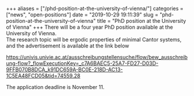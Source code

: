 +++
aliases = ["/phd-position-at-the-university-of-vienna/"]
categories = ["news", "open-positions"]
date = "2019-10-29 19:11:39"
slug = "phd-position-at-the-university-of-vienna"
title = "PhD position at the University of Vienna"
+++
There will be a four year PhD position available at the University of
Vienna.  
The research topic will be ergodic properties of minimal Cantor systems,
and the advertisement is available at the link below  
  
<https://univis.univie.ac.at/ausschreibungstellensuche/flow/bew_ausschreibung-flow?_flowExecutionKey=_c7A6BAEC5-25A7-FD27-D03D-9FFB070B8DCA_k91DC659A-BC0E-218D-AC13-1C5EA48FCD05&tid=74559.28>  
  
The application deadline is November 11.
